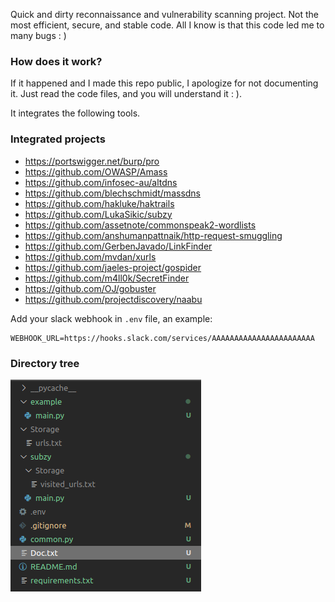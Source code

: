 

Quick and dirty reconnaissance and vulnerability scanning project. Not the most efficient, secure, and stable code. All I know is that this code led me to many bugs : ) 

### How does it work?
If it happened and I made this repo public, I apologize for not documenting it. Just read the code files, and you will understand it : ). 

It integrates the following tools.

### Integrated projects
- https://portswigger.net/burp/pro
- https://github.com/OWASP/Amass
- https://github.com/infosec-au/altdns
- https://github.com/blechschmidt/massdns
- https://github.com/hakluke/haktrails
- https://github.com/LukaSikic/subzy
- https://github.com/assetnote/commonspeak2-wordlists
- https://github.com/anshumanpattnaik/http-request-smuggling
- https://github.com/GerbenJavado/LinkFinder
- https://github.com/mvdan/xurls
- https://github.com/jaeles-project/gospider
- https://github.com/m4ll0k/SecretFinder
- https://github.com/OJ/gobuster
- https://github.com/projectdiscovery/naabu



Add your slack webhook in `.env` file, an example:
```
WEBHOOK_URL=https://hooks.slack.com/services/AAAAAAAAAAAAAAAAAAAAAAA
```


### Directory tree

![Drag Racing](Img/example.png)